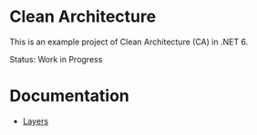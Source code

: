 # Clean Architecture
This is an example project of Clean Architecture (CA) in .NET 6. 

Status: Work in Progress

# Documentation
- [Layers](documentation/Layers.md)

